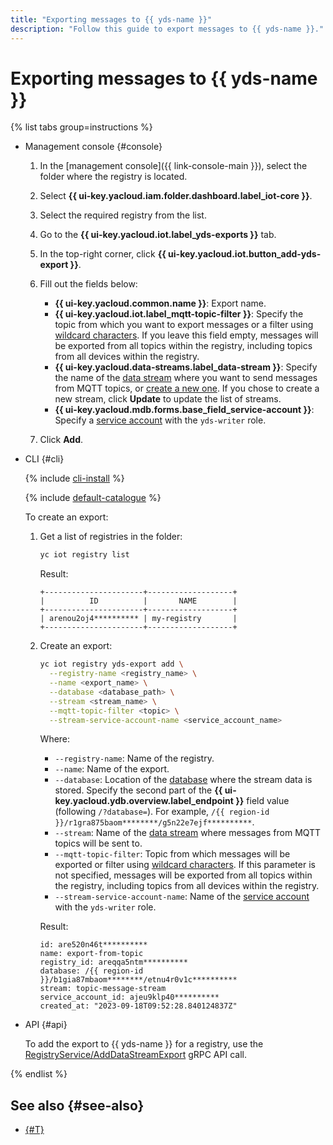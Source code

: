 ```yaml
---
title: "Exporting messages to {{ yds-name }}"
description: "Follow this guide to export messages to {{ yds-name }}."
---
```


# Exporting messages to {{ yds-name }}

{% list tabs group=instructions %}

- Management console {#console}

   1. In the [management console]({{ link-console-main }}), select the folder where the registry is located.
   1. Select **{{ ui-key.yacloud.iam.folder.dashboard.label_iot-core }}**.
   1. Select the required registry from the list.
   1. Go to the **{{ ui-key.yacloud.iot.label_yds-exports }}** tab.
   1. In the top-right corner, click **{{ ui-key.yacloud.iot.button_add-yds-export }}**.
   1. Fill out the fields below:

      * **{{ ui-key.yacloud.common.name }}**: Export name.
      * **{{ ui-key.yacloud.iot.label_mqtt-topic-filter }}**: Specify the topic from which you want to export messages or a filter using [wildcard characters](../concepts/topic/usage.md#wildcards). If you leave this field empty, messages will be exported from all topics within the registry, including topics from all devices within the registry.
      * **{{ ui-key.yacloud.data-streams.label_data-stream }}**: Specify the name of the [data stream](../../data-streams/concepts/glossary.md#stream-concepts) where you want to send messages from MQTT topics, or [create a new one](../../data-streams/operations/manage-streams.md#create-data-stream). If you chose to create a new stream, click **Update** to update the list of streams.
      * **{{ ui-key.yacloud.mdb.forms.base_field_service-account }}**: Specify a [service account](../../iam/concepts/users/service-accounts.md) with the `yds-writer` role.

   1. Click **Add**.

- CLI {#cli}

   {% include [cli-install](../../_includes/cli-install.md) %}

   {% include [default-catalogue](../../_includes/default-catalogue.md) %}

   To create an export:

   1. Get a list of registries in the folder:

      ```bash
      yc iot registry list
      ```

      Result:

      ```text
      +----------------------+-------------------+
      |          ID          |       NAME        |
      +----------------------+-------------------+
      | arenou2oj4********** | my-registry       |
      +----------------------+-------------------+
      ```

   1. Create an export:

      ```bash
      yc iot registry yds-export add \
        --registry-name <registry_name> \
        --name <export_name> \
        --database <database_path> \
        --stream <stream_name> \
        --mqtt-topic-filter <topic> \
        --stream-service-account-name <service_account_name>
      ```

      Where:

      * `--registry-name`: Name of the registry.
      * `--name`: Name of the export.
      * `--database`: Location of the [database](https://ydb.tech/en/docs/concepts/connect#database) where the stream data is stored. Specify the second part of the **{{ ui-key.yacloud.ydb.overview.label_endpoint }}** field value (following `/?database=`). For example, `/{{ region-id }}/r1gra875baom********/g5n22e7ejf**********`.
      * `--stream`: Name of the [data stream](../../data-streams/concepts/glossary.md#stream-concepts) where messages from MQTT topics will be sent to.
      * `--mqtt-topic-filter`: Topic from which messages will be exported or filter using [wildcard characters](../concepts/topic/usage.md#wildcards). If this parameter is not specified, messages will be exported from all topics within the registry, including topics from all devices within the registry.
      * `--stream-service-account-name`: Name of the [service account](../../iam/concepts/users/service-accounts.md) with the `yds-writer` role.

      Result:

      ```text
      id: are520n46t**********
      name: export-from-topic
      registry_id: areqqa5ntm**********
      database: /{{ region-id }}/b1gia87mbaom********/etnu4r0v1c**********
      stream: topic-message-stream
      service_account_id: ajeu9klp40**********
      created_at: "2023-09-18T09:52:28.840124837Z"
      ```

- API {#api}

   To add the export to {{ yds-name }} for a registry, use the [RegistryService/AddDataStreamExport](../api-ref/grpc/registry_service.md#AddDataStreamExport) gRPC API call.

{% endlist %}

## See also {#see-also}

* [{#T}](../concepts/topic/usage.md#yds-export)
